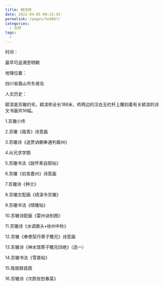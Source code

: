 ```yaml
---
title: 颖滨桥
date: 2022-04-05 00:15:43
permalink: /pages/5e4067/
categories:
  - 古桥
tags:
  - 
---
```

时间：

最早可追溯至明朝

地理位置：

四川省眉山市东坡岛

人文历史：

颖滨是苏辙的号。颖滨桥全长188米，桥两边的汉白玉栏杆上雕刻着有关颖滨的诗文书画共16幅。

1.苏辙小传

2.苏辙《踏青》诗意画

3.苏辙诗《送贾讷朝奉通判眉州》

4.从兄求学图

5.苏辙书法《跋怀素自叙帖》

6.苏辙《初发嘉州》诗意画

7.苏辙诗《种兰》

8.苏辙文配画《绩溪令苏辙》

9.苏辙书法《晴暖帖》

10.苏辙诗配画《雷州诀别图》

11.苏辙诗《水调歌头•徐州中秋》

12.苏辙《奉使契丹寄子瞻兄》诗意画

13.苏辙诗《神水馆寄子瞻兄四绝》（选一）

14.苏辙书法《雪甚帖》

15.隐居颖昌图

16.苏辙诗《次韵张恕春莫》
